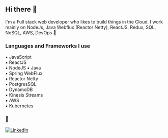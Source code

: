 ## Hi there :wave:

I'm a Full stack web developer who likes to build things in the Cloud. I work mainly on NodeJs, Java Webflux (Reactor Netty), ReactJS, Redux, SQL, NoSQL, AWS, DevOps :rocket:

### Languages and Frameworks I use
:black_small_square: JavaScript   
:black_small_square: ReactJS     
:black_small_square: NodeJS 
:black_small_square: Java      
:black_small_square: Spring WebFlux      
:black_small_square: Reactor Netty      
:black_small_square: PostgresSQL   
:black_small_square: DynamoDB   
:black_small_square: Kinesis Streams   
:black_small_square: AWS   
:black_small_square: Kubernetes   


### :link:	
<a href="https://www.linkedin.com/in/srikanthpolineni/" target="_blank" rel="noopener noreferrer">
  <img alt="LinkedIn" src="https://static-exp1.licdn.com/sc/h/9l9jpbbo1quwqsej3vu7hzj10"/>
</a>
